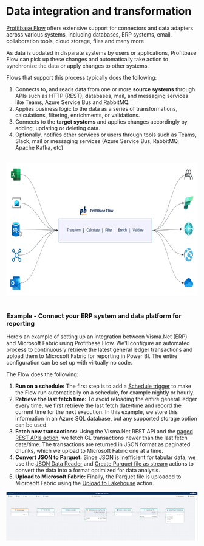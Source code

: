 # Data integration and transformation

[Profitbase Flow](../../flow/flow.md) offers extensive support for connectors and data adapters across various systems, including databases, ERP systems, email, collaboration tools, cloud storage, files and many more

As data is updated in disparate systems by users or applications, Profitbase Flow can pick up these changes and automatically take action to synchronize the data or apply changes to other systems.

Flows that support this process typically does the following:

1) Connects to, and reads data from one or more **source systems** through APIs such as HTTP (REST), databases, mail, and messaging services like Teams, Azure Service Bus and RabbitMQ.
2) Applies business logic to the data as a series of transformations, calculations, filtering, enrichments, or validations.
3) Connects to the **target systems** and applies changes accordingly by adding, updating or deleting data.
4) Optionally, notifies other services or users through tools such as Teams, Slack, mail or messaging services (Azure Service Bus, RabbitMQ, Apache Kafka, etc)

<br/>

<img style="height:350px" src="../../../images/cfo-platform/Flow-system-integration-pipeline.svg" alt="data integration">

<br/>
<br/>

### Example - Connect your ERP system and data platform for reporting
Here’s an example of setting up an integration between Visma.Net (ERP) and Microsoft Fabric using Profitbase Flow. We'll configure an automated process to continuously retrieve the latest general ledger transactions and upload them to Microsoft Fabric for reporting in Power BI. The entire configuration can be set up with virtually no code.

The Flow does the following:
1) **Run on a schedule:** The first step is to add a [Schedule trigger](../../flow/triggers/schedule-trigger.md) to make the Flow run automatically on a schedule, for example nightly or hourly. 
2) **Retrieve the last fetch time:** To avoid reloading the entire general ledger every time, we first retrieve the last fetch date/time and record the current time for the next execution. In this example, we store this information in an Azure SQL database, but any supported storage option can be used.
3) **Fetch new transactions:** Using the Visma.Net REST API and the [paged REST APIs action](../../flow/actions/visma/visma-net/paged-rest-api-request.md), we fetch GL transactions newer than the last fetch date/time. The transactions are returned in JSON format as paginated chunks, which we upload to Microsoft Fabric one at a time.
4) **Convert JSON to Parquet:** Since JSON is inefficient for tabular data, we use the [JSON Data Reader](../../flow/actions/json/get-json-datareader.md) and [Create Parquet file as stream](../../flow/actions/parquet/create-parquet-file-as-stream.md) actions to convert the data into a format optimized for data analysis.
5) **Upload to Microsoft Fabric:** Finally, the Parquet file is uploaded to Microsoft Fabric using the [Upload to Lakehouse](../../flow/actions/microsoft-fabric/upload-to-lakehouse.md) action.


![img](/images/cfo-platform/example-vismanet-to-fabric-integration.png)